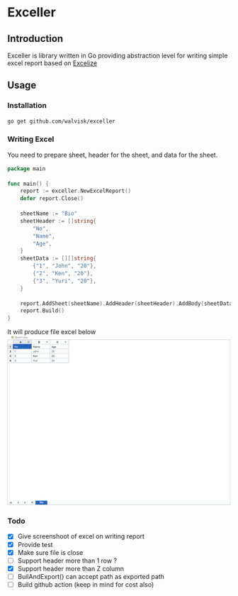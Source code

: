 # Exceller

## Introduction

Exceller is library written in Go providing abstraction level for writing simple excel report based on [Excelize](https://github.com/qax-os/excelize)

## Usage

### Installation

```bash
go get github.com/walvisk/exceller
```

### Writing Excel
You need to prepare sheet, header for the sheet, and data for the sheet.

```go
package main

func main() {
	report := exceller.NewExcelReport()
	defer report.Close()

	sheetName := "Bio"
	sheetHeader := []string{
		"No",
		"Name",
		"Age",
	}
	sheetData := [][]string{
		{"1", "John", "20"},
		{"2", "Ken", "20"},
		{"3", "Yuri", "20"},
	}

	report.AddSheet(sheetName).AddHeader(sheetHeader).AddBody(sheetData)
	report.Build()
}
```

It will produce file excel below
![Example](./example.png?raw=true "Example Report")
### Todo

- [x] Give screenshoot of excel on writing report
- [x] Provide test
- [X] Make sure file is close
- [ ] Support header more than 1 row ?
- [x] Support header more than Z column
- [ ] BuilAndExport() can accept path as exported path
- [ ] Build github action (keep in mind for cost also)